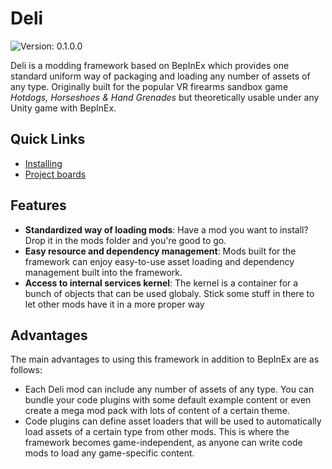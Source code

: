 # Deli
![Version: 0.1.0.0](https://img.shields.io/badge/Version-0.1.0.0-important?style=flat-square)

Deli is a modding framework based on BepInEx which provides one standard uniform way of packaging and loading any number of assets of any type. Originally built for the popular VR firearms sandbox game _Hotdogs, Horseshoes & Hand Grenades_ but theoretically usable under any Unity game with BepInEx.

## Quick Links
- [Installing](https://github.com/nrgill28/Deli/wiki/Installation)
- [Project boards](https://github.com/nrgill28/Deli/projects)

## Features
- **Standardized way of loading mods**: Have a mod you want to install? Drop it in the mods folder and you're good to go.
- **Easy resource and dependency management**: Mods built for the framework can enjoy easy-to-use asset loading and dependency management built into the framework.
- **Access to internal services kernel**: The kernel is a container for a bunch of objects that can be used globaly. Stick some stuff in there to let other mods have it in a more proper way

## Advantages
The main advantages to using this framework in addition to BepInEx are as follows:
- Each Deli mod can include any number of assets of any type. You can bundle your code plugins with some default example content or even create a mega mod pack with lots of content of a certain theme. 
- Code plugins can define asset loaders that will be used to automatically load assets of a certain type from other mods. This is where the framework becomes game-independent, as anyone can write code mods to load any game-specific content.
